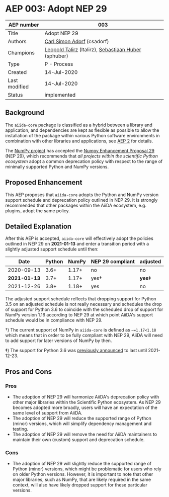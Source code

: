 # AEP 003: Adopt NEP 29

| AEP number | 003                                                          |
|------------|--------------------------------------------------------------|
| Title      | Adopt NEP 29                                                 |
| Authors    | [Carl Simon Adorf](mailto:simon.adorf@epfl.ch) (csadorf)     |
| Champions  | [Leopold Talirz](mailto:leopold.talirz@epfl.ch) (ltalirz), [Sebastiaan Huber](mailto:sebastiaan.huber@epfl.ch) (sphuber) |
| Type       | P - Process                                                  |
| Created    | 14-Jul-2020                                                  |
| Last modified | 14-Jul-2020                                               |
| Status     | implemented                                                  |

## Background 

The `aiida-core` package is classified as a hybrid between a library and application, and dependencies are kept as flexible as possible to allow the installation of the package within various Python software environments in combination with other libraries and applications, see [AEP 2](https://github.com/aiidateam/AEP/blob/master/002_dependency_management/readme.md) for details.

The [NumPy project](https://numpy.org/) has accepted the [Numpy Enhancement Proposal 29](https://numpy.org/neps/nep-0029-deprecation_policy.html) (NEP 29), which recommends that *all projects within the scientific Python ecosystem* adopt a common deprecation policy with respect to the range of minimally supported Python and NumPy versions.

## Proposed Enhancement 

This AEP proposes that `aiida-core` adopts the Python and NumPy version support schedule and deprecation policy outlined in NEP 29.
It is strongly recommended that other packages within the AiiDA ecosystem, e.g. plugins, adopt the same policy.

## Detailed Explanation

After this AEP is accepted, `aiida-core` will effectively adopt the policies outlined in NEP 29 on **2021-01-13** and enter a transition period with a slightly adjusted support schedule until then:

| Date           | Python | NumPy | NEP 29 compliant | adjusted
-----------------|--------|-------|------------------|---------
| 2020-09-13     | 3.6+   | 1.17+ | no               | no
| **2021-01-13** | 3.7+   | 1.17+ | yes†             | **yes**‡
| 2021-12-26     | 3.8+   | 1.18+ | yes              | no


The adjusted support schedule reflects that dropping support for Python 3.5 on an adjusted schedule is not really necessary and schedules the drop of support for Python 3.6 to coincide with the scheduled drop of support for NumPy version 1.16 according to NEP 29 at which point AiiDA's support schedule would be in compliance with NEP 29.

†) The current support of NumPy in `aiida-core` is defined as `~=1.17<1.18` which means that in order to be fully compliant with NEP 29, AiiDA will need to add support for later versions of NumPy by then.

‡) The support for Python 3.6 was [previously announced](http://www.aiida.net/download/) to last until 2021-12-23.

## Pros and Cons

### Pros

 * The adoption of NEP 29 will harmonize AiiDA's deprecation policy with other major libraries within the Scientific Python ecosystem. As NEP 29 becomes adopted more broadly, users will have an expectation of the same level of support from AiiDA.
 * The adoption of NEP 29 will reduce the supported range of Python (minor) versions, which will simplify dependency management and testing.
 * The adoption of NEP 29 will remove the need for AiiDA maintainers to maintain their own (custom) support and deprecation schedule.

### Cons

 * The adoption of NEP 29 will slightly reduce the supported range of Python (minor) versions, which might be problematic for users who rely on older Python versions. However, it is important to note that other major libraries, such as NumPy, that are likely required in the same context, will also have likely dropped support for these particular versions.
